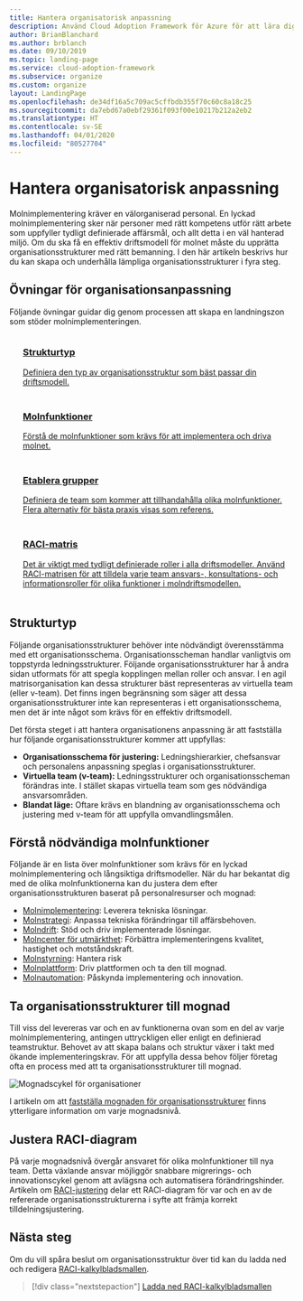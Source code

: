 ```yaml
---
title: Hantera organisatorisk anpassning
description: Använd Cloud Adoption Framework för Azure för att lära dig hur du etablerar och underhåller din organisations anpassning.
author: BrianBlanchard
ms.author: brblanch
ms.date: 09/10/2019
ms.topic: landing-page
ms.service: cloud-adoption-framework
ms.subservice: organize
ms.custom: organize
layout: LandingPage
ms.openlocfilehash: de34df16a5c709ac5cffbdb355f70c60c8a18c25
ms.sourcegitcommit: da7ebd67a0ebf29361f093f00e10217b212a2eb2
ms.translationtype: HT
ms.contentlocale: sv-SE
ms.lasthandoff: 04/01/2020
ms.locfileid: "80527704"
---
```

# <a name="manage-organizational-alignment"></a>Hantera organisatorisk anpassning

Molnimplementering kräver en välorganiserad personal. En lyckad molnimplementering sker när personer med rätt kompetens utför rätt arbete som uppfyller tydligt definierade affärsmål, och allt detta i en väl hanterad miljö. Om du ska få en effektiv driftsmodell för molnet måste du upprätta organisationsstrukturer med rätt bemanning. I den här artikeln beskrivs hur du kan skapa och underhålla lämpliga organisationsstrukturer i fyra steg.

## <a name="organization-alignment-exercises"></a>Övningar för organisationsanpassning

Följande övningar guidar dig genom processen att skapa en landningszon som stöder molnimplementeringen.

<!-- markdownlint-disable MD033 -->

<ul class="panelContent cardsF">
    <li style="display: flex; flex-direction: column;">
        <a href="#structure-type">
            <div class="cardSize">
                <div class="cardPadding" style="padding-bottom:10px;">
                    <div class="card" style="padding-bottom:10px;">
                        <div class="cardImageOuter">
                            <div class="cardImage">
                                <img alt="" src="../_images/icons/1.png" data-linktype="external">
                            </div>
                        </div>
                        <div class="cardText" style="padding-left:0px;">
                            <h3>Strukturtyp</h3>
Definiera den typ av organisationsstruktur som bäst passar din driftsmodell.
                        </div>
                    </div>
                </div>
            </div>
        </a>
    </li>
    <li style="display: flex; flex-direction: column;">
        <a href="#understand-required-cloud-capabilities">
            <div class="cardSize">
                <div class="cardPadding" style="padding-bottom:10px;">
                    <div class="card" style="padding-bottom:10px;">
                        <div class="cardImageOuter">
                            <div class="cardImage">
                                <img alt="" src="../_images/icons/2.png" data-linktype="external">
                            </div>
                        </div>
                        <div class="cardText" style="padding-left:0px;">
                            <h3>Molnfunktioner</h3>
Förstå de molnfunktioner som krävs för att implementera och driva molnet.
                        </div>
                    </div>
                </div>
            </div>
        </a>
    </li>
    <li style="display: flex; flex-direction: column;">
        <a href="./organization-structures.md">
            <div class="cardSize">
                <div class="cardPadding" style="padding-bottom:10px;">
                    <div class="card" style="padding-bottom:10px;">
                        <div class="cardImageOuter">
                            <div class="cardImage">
                                <img alt="" src="../_images/icons/3.png" data-linktype="external">
                            </div>
                        </div>
                        <div class="cardText" style="padding-left:0px;">
                            <h3>Etablera grupper</h3>
Definiera de team som kommer att tillhandahålla olika molnfunktioner. Flera alternativ för bästa praxis visas som referens.
                        </div>
                    </div>
                </div>
            </div>
        </a>
    </li>
    <li style="display: flex; flex-direction: column;">
        <a href="./raci-alignment.md">
            <div class="cardSize">
                <div class="cardPadding" style="padding-bottom:10px;">
                    <div class="card" style="padding-bottom:10px;">
                        <div class="cardImageOuter">
                            <div class="cardImage">
                                <img alt="" src="../_images/icons/4.png" data-linktype="external">
                            </div>
                        </div>
                        <div class="cardText" style="padding-left:0px;">
                            <h3>RACI-matris</h3>
Det är viktigt med tydligt definierade roller i alla driftsmodeller. Använd RACI-matrisen för att tilldela varje team ansvars-, konsultations- och informationsroller för olika funktioner i molndriftsmodellen.
                        </div>
                    </div>
                </div>
            </div>
        </a>
    </li>
</ul>

<!-- markdownlint-enable MD033 -->

## <a name="structure-type"></a>Strukturtyp

Följande organisationsstrukturer behöver inte nödvändigt överensstämma med ett organisationsschema. Organisationsscheman handlar vanligtvis om toppstyrda ledningsstrukturer. Följande organisationsstrukturer har å andra sidan utformats för att spegla kopplingen mellan roller och ansvar. I en agil matrisorganisation kan dessa strukturer bäst representeras av virtuella team (eller v-team). Det finns ingen begränsning som säger att dessa organisationsstrukturer inte kan representeras i ett organisationsschema, men det är inte något som krävs för en effektiv driftsmodell.

Det första steget i att hantera organisationens anpassning är att fastställa hur följande organisationsstrukturer kommer att uppfyllas:

- **Organisationsschema för justering:** Ledningshierarkier, chefsansvar och personalens anpassning speglas i organisationsstrukturer.
- **Virtuella team (v-team):** Ledningsstrukturer och organisationsscheman förändras inte. I stället skapas virtuella team som ges nödvändiga ansvarsområden.
- **Blandat läge:** Oftare krävs en blandning av organisationsschema och justering med v-team för att uppfylla omvandlingsmålen.

## <a name="understand-required-cloud-capabilities"></a>Förstå nödvändiga molnfunktioner

Följande är en lista över molnfunktioner som krävs för en lyckad molnimplementering och långsiktiga driftsmodeller. När du har bekantat dig med de olika molnfunktionerna kan du justera dem efter organisationsstrukturen baserat på personalresurser och mognad:

- [Molnimplementering](./cloud-adoption.md): Leverera tekniska lösningar.
- [Molnstrategi](./cloud-strategy.md): Anpassa tekniska förändringar till affärsbehoven.
- [Molndrift](./cloud-operations.md): Stöd och driv implementerade lösningar.
- [Molncenter för utmärkthet](./cloud-center-of-excellence.md): Förbättra implementeringens kvalitet, hastighet och motståndskraft.
- [Molnstyrning](./cloud-governance.md): Hantera risk
- [Molnplattform](./cloud-platform.md): Driv plattformen och ta den till mognad.
- [Molnautomation](./cloud-automation.md): Påskynda implementering och innovation.

## <a name="mature-organizational-structures"></a>Ta organisationsstrukturer till mognad

Till viss del levereras var och en av funktionerna ovan som en del av varje molnimplementering, antingen uttryckligen eller enligt en definierad teamstruktur.
Behovet av att skapa balans och struktur växer i takt med ökande implementeringskrav. För att uppfylla dessa behov följer företag ofta en process med att ta organisationsstrukturer till mognad.

![Mognadscykel för organisationer](../_images/ready/org-ready-maturity.png)

I artikeln om att [fastställa mognaden för organisationsstrukturer](./organization-structures.md) finns ytterligare information om varje mognadsnivå.

## <a name="align-raci-charts"></a>Justera RACI-diagram

På varje mognadsnivå övergår ansvaret för olika molnfunktioner till nya team. Detta växlande ansvar möjliggör snabbare migrerings- och innovationscykel genom att avlägsna och automatisera förändringshinder. Artikeln om [RACI-justering](./raci-alignment.md) delar ett RACI-diagram för var och en av de refererade organisationsstrukturerna i syfte att främja korrekt tilldelningsjustering.

## <a name="next-steps"></a>Nästa steg

Om du vill spåra beslut om organisationsstruktur över tid kan du ladda ned och redigera [RACI-kalkylbladsmallen](https://archcenter.blob.core.windows.net/cdn/fusion/management/raci-template.xlsx).

> [!div class="nextstepaction"]
> [Ladda ned RACI-kalkylbladsmallen](https://archcenter.blob.core.windows.net/cdn/fusion/management/raci-template.xlsx)
